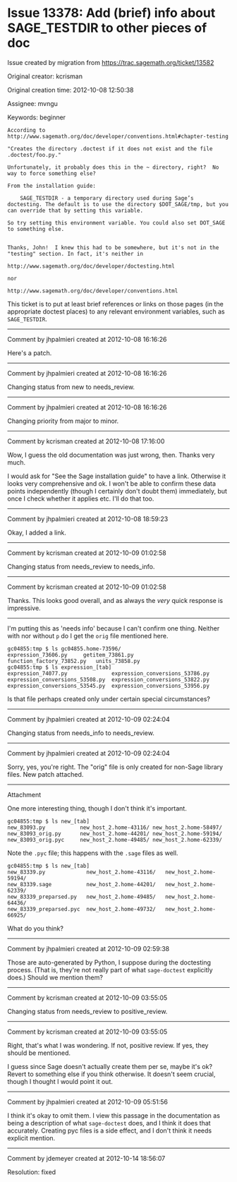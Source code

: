 # Issue 13378: Add (brief) info about SAGE_TESTDIR to other pieces of doc

Issue created by migration from https://trac.sagemath.org/ticket/13582

Original creator: kcrisman

Original creation time: 2012-10-08 12:50:38

Assignee: mvngu

Keywords: beginner


```
According to http://www.sagemath.org/doc/developer/conventions.html#chapter-testing

"Creates the directory .doctest if it does not exist and the file .doctest/foo.py."

Unfortunately, it probably does this in the ~ directory, right?  No way to force something else?

From the installation guide:

    SAGE_TESTDIR - a temporary directory used during Sage’s doctesting. The default is to use the directory $DOT_SAGE/tmp, but you can override that by setting this variable. 

So try setting this environment variable. You could also set DOT_SAGE to something else.


Thanks, John!  I knew this had to be somewhere, but it's not in the "testing" section. In fact, it's neither in 

http://www.sagemath.org/doc/developer/doctesting.html 

nor 

http://www.sagemath.org/doc/developer/conventions.html
```


This ticket is to put at least brief references or links on those pages (in the appropriate doctest places) to any relevant environment variables, such as `SAGE_TESTDIR`.


---

Comment by jhpalmieri created at 2012-10-08 16:16:26

Here's a patch.


---

Comment by jhpalmieri created at 2012-10-08 16:16:26

Changing status from new to needs_review.


---

Comment by jhpalmieri created at 2012-10-08 16:16:26

Changing priority from major to minor.


---

Comment by kcrisman created at 2012-10-08 17:16:00

Wow, I guess the old documentation was just wrong, then.  Thanks very much.

I would ask for "See the Sage installation guide" to have a link.  Otherwise it looks very comprehensive and ok.  I won't be able to confirm these data points independently (though I certainly don't doubt them) immediately, but once I check whether it applies etc. I'll do that too.


---

Comment by jhpalmieri created at 2012-10-08 18:59:23

Okay, I added a link.


---

Comment by kcrisman created at 2012-10-09 01:02:58

Changing status from needs_review to needs_info.


---

Comment by kcrisman created at 2012-10-09 01:02:58

Thanks.  This looks good overall, and as always the _very_ quick response is impressive.

----

I'm putting this as 'needs info' because I can't confirm one thing.  Neither with nor without `p` do I get the `orig` file mentioned here.

```
gc04855:tmp $ ls gc04855.home-73596/
expression_73606.py		getitem_73861.py
function_factory_73852.py	units_73858.py
gc04855:tmp $ ls expression_[tab]
expression_74077.py              expression_conversions_53786.py
expression_conversions_53508.py  expression_conversions_53822.py
expression_conversions_53545.py  expression_conversions_53956.py
```

Is that file perhaps created only under certain special circumstances?


---

Comment by jhpalmieri created at 2012-10-09 02:24:04

Changing status from needs_info to needs_review.


---

Comment by jhpalmieri created at 2012-10-09 02:24:04

Sorry, yes, you're right. The "orig" file is only created for non-Sage library files. New patch attached.


---

Attachment

One more interesting thing, though I don't think it's important.

```
gc04855:tmp $ ls new_[tab]
new_83093.py           new_host_2.home-43116/ new_host_2.home-58497/
new_83093_orig.py      new_host_2.home-44201/ new_host_2.home-59194/
new_83093_orig.pyc     new_host_2.home-49485/ new_host_2.home-62339/
```

Note the `.pyc` file; this happens with the `.sage` files as well.

```
gc04855:tmp $ ls new_[tab]
new_83339.py             new_host_2.home-43116/   new_host_2.home-59194/
new_83339.sage           new_host_2.home-44201/   new_host_2.home-62339/
new_83339_preparsed.py   new_host_2.home-49485/   new_host_2.home-64436/
new_83339_preparsed.pyc  new_host_2.home-49732/   new_host_2.home-66925/
```

What do you think?


---

Comment by jhpalmieri created at 2012-10-09 02:59:38

Those are auto-generated by Python, I suppose during the doctesting process. (That is, they're not really part of what `sage-doctest` explicitly does.) Should we mention them?


---

Comment by kcrisman created at 2012-10-09 03:55:05

Changing status from needs_review to positive_review.


---

Comment by kcrisman created at 2012-10-09 03:55:05

Right, that's what I was wondering.  If not, positive review.  If yes, they should be mentioned.  

I guess since Sage doesn't actually create them per se, maybe it's ok?   Revert to something else if you think otherwise.  It doesn't seem crucial, though I thought I would point it out.


---

Comment by jhpalmieri created at 2012-10-09 05:51:56

I think it's okay to omit them. I view this passage in the documentation as being a description of what `sage-doctest` does, and I think it does that accurately. Creating pyc files is a side effect, and I don't think it needs explicit mention.


---

Comment by jdemeyer created at 2012-10-14 18:56:07

Resolution: fixed
